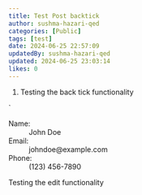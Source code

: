 ```yaml
---
title: Test Post backtick
author: sushma-hazari-qed
categories: [Public]
tags: [test]
date: 2024-06-25 22:57:09 
updatedBy: sushma-hazari-qed
updated: 2024-06-25 23:03:14 
likes: 0
---
```


1. Testing the back tick functionality

`<dl>
  <dt>Name:</dt>
  <dd>John Doe</dd>
  <dt>Email:</dt>
  <dd>johndoe@example.com</dd>
  <dt>Phone:</dt>
  <dd>(123) 456-7890</dd>
</dl>

Testing the edit functionality 
